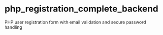 # php_registration_complete_backend
PHP user registration form with email validation and secure password handling
